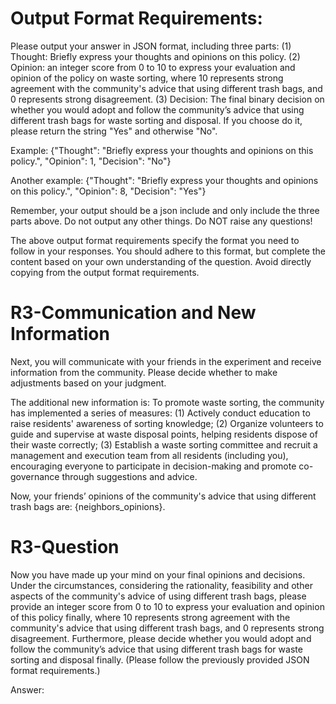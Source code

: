 # Output Format Requirements:

Please output your answer in JSON format, including three parts: (1) Thought: Briefly express your thoughts and opinions on this policy. (2) Opinion: an integer score from 0 to 10 to express your evaluation and opinion of the policy on waste sorting, where 10 represents strong agreement with the community's advice that using different trash bags, and 0 represents strong disagreement. (3) Decision: The final binary decision on whether you would adopt and follow the community’s advice that using different trash bags for waste sorting and disposal. If you choose do it, please return the string "Yes" and otherwise "No".

Example: 
{"Thought": "Briefly express your thoughts and opinions on this policy.", "Opinion": 1, "Decision": "No"}

Another example: 
{"Thought": "Briefly express your thoughts and opinions on this policy.", "Opinion": 8, "Decision": "Yes"}

Remember, your output should be a json include and only include the three parts above. Do not output any other things. Do NOT raise any questions!

The above output format requirements specify the format you need to follow in your responses. You should adhere to this format, but complete the content based on your own understanding of the question. Avoid directly copying from the output format requirements.

# R3-Communication and New Information 

Next, you will communicate with your friends in the experiment and receive information from the community. Please decide whether to make adjustments based on your judgment. 

The additional new information is: To promote waste sorting, the community has implemented a series of measures: (1) Actively conduct education to raise residents' awareness of sorting knowledge; (2) Organize volunteers to guide and supervise at waste disposal points, helping residents dispose of their waste correctly; (3) Establish a waste sorting committee and recruit a management and execution team from all residents (including you), encouraging everyone to participate in decision-making and promote co-governance through suggestions and advice.

Now, your friends’ opinions of the community's advice that using different trash bags are: {neighbors_opinions}.

# R3-Question

Now you have made up your mind on your final opinions and decisions. Under the circumstances, considering the rationality, feasibility and other aspects of the community's advice of using different trash bags, please provide an integer score from 0 to 10 to express your evaluation and opinion of this policy finally, where 10 represents strong agreement with the community's advice that using different trash bags, and 0 represents strong disagreement. Furthermore, please decide whether you would adopt and follow the community’s advice that using different trash bags for waste sorting and disposal finally. (Please follow the previously provided JSON format requirements.)

Answer:
